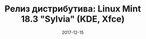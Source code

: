 ---
layout: post
title: "Релиз дистрибутива: Linux Mint 18.3 \"Sylvia\" (KDE, Xfce)"
date: 2017-12-15   
---